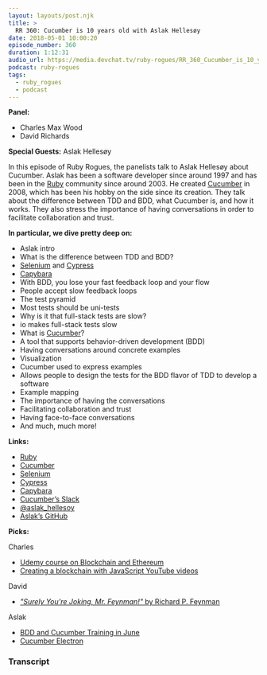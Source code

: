 ```yaml
---
layout: layouts/post.njk
title: >
  RR 360: Cucumber is 10 years old with Aslak Hellesøy
date: 2018-05-01 10:00:20
episode_number: 360
duration: 1:12:31
audio_url: https://media.devchat.tv/ruby-rogues/RR_360_Cucumber_is_10_years_old_with_Aslak_Hellesoy.mp3
podcast: ruby-rogues
tags:
  - ruby_rogues
  - podcast
---
```


**Panel:**

- Charles Max Wood
- David Richards

**Special Guests:** Aslak Hellesøy

In this episode of Ruby Rogues, the panelists talk to Aslak Hellesøy about Cucumber. Aslak has been a software developer since around 1997 and has been in the [Ruby](https://www.ruby-lang.org/en/) community since around 2003. He created [Cucumber](https://cucumber.io/) in 2008, which has been his hobby on the side since its creation. They talk about the difference between TDD and BDD, what Cucumber is, and how it works. They also stress the importance of having conversations in order to facilitate collaboration and trust.

**In particular, we dive pretty deep on:**

- Aslak intro
- What is the difference between TDD and BDD?
- [Selenium](https://www.seleniumhq.org/) and [Cypress](https://www.cypress.io/)
- [Capybara](http://teamcapybara.github.io/capybara/)
- With BDD, you lose your fast feedback loop and your flow
- People accept slow feedback loops
- The test pyramid
- Most tests should be uni-tests
- Why is it that full-stack tests are slow?
- io makes full-stack tests slow
- What is [Cucumber](https://cucumber.io/)?
- A tool that supports behavior-driven development (BDD)
- Having conversations around concrete examples
- Visualization
- Cucumber used to express examples
- Allows people to design the tests for the BDD flavor of TDD to develop a software
- Example mapping
- The importance of having the conversations
- Facilitating collaboration and trust
- Having face-to-face conversations
- And much, much more!

**Links:**

- [Ruby](https://www.ruby-lang.org/en/)
- [Cucumber](https://cucumber.io/)
- [Selenium](https://www.seleniumhq.org/)
- [Cypress](https://www.cypress.io/)
- [Capybara](http://teamcapybara.github.io/capybara/)
- [Cucumber’s Slack](https://cucumber.io/support#slack)
- [@aslak_hellesoy](https://twitter.com/aslak_hellesoy?ref_src=twsrc%255Egoogle%257Ctwcamp%255Eserp%257Ctwgr%255Eauthor)
- [Aslak’s GitHub](https://github.com/aslakhellesoy)

**Picks:**

Charles

- [Udemy course on Blockchain and Ethereum](https://www.udemy.com/blockchain-developer/)
- [Creating a blockchain with JavaScript YouTube videos](https://www.youtube.com/watch?v=zVqczFZr124)

David

- [_"Surely You're Joking, Mr. Feynman!"_ by Richard P. Feynman](https://www.amazon.com/Surely-Youre-Joking-Mr-Feynman-ebook/dp/B003V1WXKU)

Aslak

- [BDD and Cucumber Training in June](https://cucumber.io/events/approved-trainer-program-chicago)
- [Cucumber Electron](https://github.com/cucumber/cucumber-electron)

### Transcript
